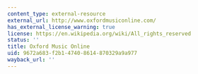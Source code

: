 ```yaml
---
content_type: external-resource
external_url: http://www.oxfordmusiconline.com/
has_external_license_warning: true
license: https://en.wikipedia.org/wiki/All_rights_reserved
status: ''
title: Oxford Music Online
uid: 9672a683-f2b1-4740-8614-870329a9a977
wayback_url: ''
---
```

